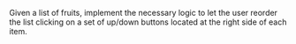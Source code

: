 Given a list of fruits, implement the necessary logic to let the user reorder the list clicking on a set of up/down buttons located at the right side of each item.
